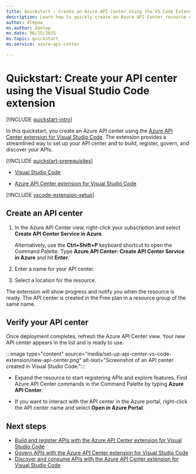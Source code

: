 ```yaml
---
title: Quickstart - Create an Azure API Center Using the VS Code Extension
description: Learn how to quickly create an Azure API Center resource using the Azure API Center extension for Visual Studio Code. Use the extension to build, register, govern, and discover your APIs.
author: dlepow
ms.author: danlep
ms.date: 06/25/2025
ms.topic: quickstart
ms.service: azure-api-center

---
```


# Quickstart: Create your API center using the Visual Studio Code extension

[!INCLUDE [quickstart-intro](includes/quickstart-intro.md)]

In this quickstart, you create an Azure API center using the [Azure API Center extension for Visual Studio Code](https://marketplace.visualstudio.com/items?itemName=apidev.azure-api-center). The extension provides a streamlined way to set up your API center and to build, register, govern, and discover your APIs.

[!INCLUDE [quickstart-prerequisites](includes/quickstart-prerequisites.md)]

* [Visual Studio Code](https://code.visualstudio.com/) 

* [Azure API Center extension for Visual Studio Code](https://marketplace.visualstudio.com/items?itemName=apidev.azure-api-center) 

[!INCLUDE [vscode-extension-setup](includes/vscode-extension-setup.md)]  

## Create an API center 

1. In the Azure API Center view, right-click your subscription and select **Create API Center Service in Azure**. 
    
    Alternatively, use the **Ctrl+Shift+P** keyboard shortcut to open the Command Palette. Type **Azure API Center: Create API Center Service in Azure** and hit **Enter**.
1. Enter a name for your API center.
1. Select a location for the resource.

 The extension will show progress and notify you when the resource is ready. The API center is created in the Free plan in a resource group of the same name.

## Verify your API center

Once deployment completes, refresh the Azure API Center view. Your new API center appears in the list and is ready to use.

:::image type="content" source="media/set-up-api-center-vs-code-extension/new-api-center.png" alt-text="Screenshot of an API center created in Visual Studio Code.":::

* Expand the resource to start registering APIs and explore features. Find Azure API Center commands in the Command Palette by typing **Azure API Center**.

* If you want to interact with the API center in the Azure portal, right-click the API center name and select **Open in Azure Portal**.

## Next steps

* [Build and register APIs with the Azure API Center extension for Visual Studio Code](build-register-apis-vscode-extension.md)
* [Govern APIs with the Azure API Center extension for Visual Studio Code](govern-apis-vscode-extension.md)
* [Discover and consume APIs with the Azure API Center extension for Visual Studio Code](discover-apis-vscode-extension.md)